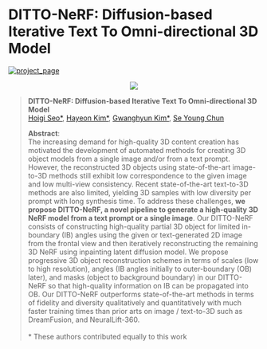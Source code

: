 # DITTO-NeRF: Diffusion-based Iterative Text To Omni-directional 3D Model

<!-- [![arXiv](https://img.shields.io/badge/arXiv-2211.16374-red)](https://arxiv.org/abs/2211.16374) [![project_page](https://img.shields.io/badge/-project%20page-blue)](https://janeyeon.github.io/ditto-nerf/) -->
 [![project_page](https://img.shields.io/badge/-project%20page-blue)](https://janeyeon.github.io/ditto-nerf/)


[//]: # ()
[//]: # ([![arXiv]&#40;https://img.shields.io/badge/paper-cvpr2022-cyan&#41;]&#40;https://openaccess.thecvf.com/content/CVPR2022/html/Kim_DiffusionCLIP_Text-Guided_Diffusion_Models_for_Robust_Image_Manipulation_CVPR_2022_paper.html&#41; [![arXiv]&#40;https://img.shields.io/badge/arXiv-2110.02711-red&#41;]&#40;https://arxiv.org/abs/2110.02711&#41;)

[//]: # ([![video]&#40;https://img.shields.io/badge/video-green&#41;]&#40;https://youtu.be/fpzkL_fBfOo; [![poster]&#40;https://img.shields.io/badge/poster-orange&#41;]&#40;https://drive.google.com/file/d/1QgRFIRba492dCZ6v7BcZB9zqyp91aTjL/view?usp=sharing&#41; )

<p align="center">

  <img src="assets/ditto-nerf-result.gif" />

</p> 

[comment]: <> (![]&#40;imgs/main1.png&#41;)

[comment]: <> (![]&#40;imgs/main2.png&#41;)

> **DITTO-NeRF: Diffusion-based Iterative Text To Omni-directional 3D Model**<br>
> [Hoigi Seo*](https://github.com/seohoiki3215), [Hayeon Kim*](https://github.com/janeyeon), [Gwanghyun Kim*](https://gwang-kim.github.io/), [Se Young Chun](https://icl.snu.ac.kr/pi) <br>
> 
> 
>**Abstract**: <br>
The increasing demand for high-quality 3D content creation has motivated the development of automated methods for creating 3D object models from a single image and/or from a text prompt. However, the reconstructed 3D objects using state-of-the-art image-to-3D methods still exhibit low correspondence to the given image and low multi-view consistency. Recent state-of-the-art text-to-3D methods are also limited, yielding 3D samples with low diversity per prompt with long synthesis time. To address these challenges, **we propose DITTO-NeRF, a novel pipeline to generate a high-quality 3D NeRF model from a text prompt or a single image**. Our DITTO-NeRF consists of constructing high-quality partial 3D object for limited in-boundary (IB) angles using the given or text-generated 2D image from the frontal view and then iteratively reconstructing the remaining 3D NeRF using inpainting latent diffusion model. We propose progressive 3D object reconstruction schemes in terms of scales (low to high resolution), angles (IB angles initially to outer-boundary (OB) later), and masks (object to background boundary) in our DITTO-NeRF so that high-quality information on IB can be propagated into OB. Our DITTO-NeRF outperforms state-of-the-art methods in terms of fidelity and diversity qualitatively and quantitatively with much faster training times than prior arts on image / text-to-3D such as DreamFusion, and NeuralLift-360. <br><br>
&#42; These authors contributed equally to this work
